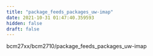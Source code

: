 ```yaml
---
title: "package_feeds_packages_uw-imap"
date: 2021-10-31 01:47:40.359593
hidden: false
draft: false
---
```


bcm27xx/bcm2710/package_feeds_packages_uw-imap

